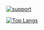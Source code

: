 [![support][support-image]][support-invite]

[![Top Langs](https://github-readme-stats.vercel.app/api/top-langs/?username=jaxxibae&layout=compact)](https://github.com/anuraghazra/github-readme-stats)

[support-invite]: https://support.switchblade.xyz
[support-image]: https://invidget.switchblade.xyz/2FB8wDG
